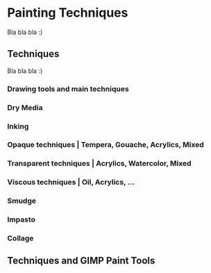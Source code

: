 # Painting Techniques
Bla bla bla :)

## Techniques
Bla bla bla :)

### Drawing tools and main techniques

### Dry Media

### Inking

### Opaque techniques | Tempera, Gouache, Acrylics, Mixed

### Transparent techniques | Acrylics, Watercolor, Mixed

### Viscous techniques | Oil, Acrylics, ...

### Smudge

### Impasto

### Collage

## Techniques and GIMP Paint Tools




